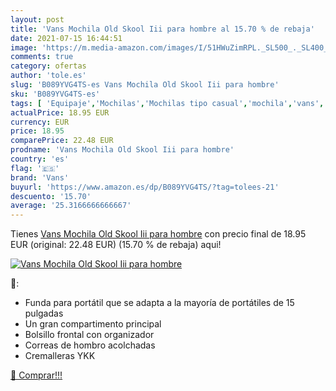 ```yaml
---
layout: post
title: 'Vans Mochila Old Skool Iii para hombre al 15.70 % de rebaja'
date: 2021-07-15 16:44:51
image: 'https://m.media-amazon.com/images/I/51HWuZimRPL._SL500_._SL400_.jpg'
comments: true
category: ofertas
author: 'tole.es'
slug: 'B089YVG4TS-es Vans Mochila Old Skool Iii para hombre'
sku: 'B089YVG4TS-es'
tags: [ 'Equipaje','Mochilas','Mochilas tipo casual','mochila','vans', ]
actualPrice: 18.95 EUR
currency: EUR
price: 18.95
comparePrice: 22.48 EUR
prodname: 'Vans Mochila Old Skool Iii para hombre'
country: 'es'
flag: '🇪🇸'
brand: 'Vans'
buyurl: 'https://www.amazon.es/dp/B089YVG4TS/?tag=tolees-21'
descuento: '15.70'
average: '25.3166666666667'
---
```


Tienes [Vans Mochila Old Skool Iii para hombre](https://www.amazon.es/dp/B089YVG4TS/?tag=tolees-21) con precio final de  18.95 EUR (original: 22.48 EUR) (15.70 %  de rebaja) aqui!

[![Vans Mochila Old Skool Iii para hombre](https://m.media-amazon.com/images/I/51HWuZimRPL._SL500_._SL400_.jpg)](https://www.amazon.es/dp/B089YVG4TS/?tag=tolees-21)

🔎:

- Funda para portátil que se adapta a la mayoría de portátiles de 15 pulgadas
- Un gran compartimento principal
- Bolsillo frontal con organizador
- Correas de hombro acolchadas
- Cremalleras YKK

[🛒 Comprar!!!](https://www.amazon.es/dp/B089YVG4TS/?tag=tolees-21)
